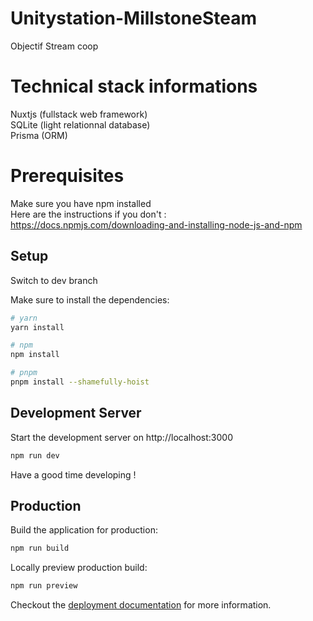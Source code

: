 # Unitystation-MillstoneSteam
Objectif Stream coop

# Technical stack informations
Nuxtjs (fullstack web framework)  
SQLite (light relationnal database)  
Prisma (ORM)  

# Prerequisites

Make sure you have npm installed  
Here are the instructions if you don't :  
https://docs.npmjs.com/downloading-and-installing-node-js-and-npm

## Setup
Switch to dev branch

Make sure to install the dependencies:

```bash
# yarn
yarn install

# npm
npm install

# pnpm
pnpm install --shamefully-hoist
```
## Development Server

Start the development server on http://localhost:3000

```bash
npm run dev
```

Have a good time developing ! 

## Production

Build the application for production:

```bash
npm run build
```

Locally preview production build:

```bash
npm run preview
```

Checkout the [deployment documentation](https://v3.nuxtjs.org/guide/deploy/presets) for more information.
